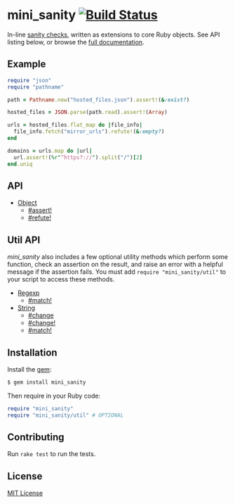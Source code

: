 # mini_sanity [![Build Status](https://travis-ci.org/jonathanhefner/mini_sanity.svg?branch=master)](https://travis-ci.org/jonathanhefner/mini_sanity)

In-line [sanity checks], written as extensions to core Ruby objects.
See API listing below, or browse the [full documentation].

[sanity checks]: https://en.wikipedia.org/wiki/Sanity_check
[full documentation]: https://www.rubydoc.info/gems/mini_sanity/


## Example

```ruby
require "json"
require "pathname"

path = Pathname.new("hosted_files.json").assert!(&:exist?)

hosted_files = JSON.parse(path.read).assert!(Array)

urls = hosted_files.flat_map do |file_info|
  file_info.fetch("mirror_urls").refute!(&:empty?)
end

domains = urls.map do |url|
  url.assert!(%r"^https?://").split("/")[2]
end.uniq
```


## API

- [Object](https://www.rubydoc.info/gems/mini_sanity/Object)
  - [#assert!](https://www.rubydoc.info/gems/mini_sanity/Object:assert%21)
  - [#refute!](https://www.rubydoc.info/gems/mini_sanity/Object:refute%21)


## Util API

*mini_sanity* also includes a few optional utility methods which perform
some function, check an assertion on the result, and raise an error with
a helpful message if the assertion fails.  You must add
`require "mini_sanity/util"` to your script to access these methods.

- [Regexp](https://www.rubydoc.info/gems/mini_sanity/Regexp)
  - [#match!](https://www.rubydoc.info/gems/mini_sanity/Regexp:match%21)
- [String](https://www.rubydoc.info/gems/mini_sanity/String)
  - [#change](https://www.rubydoc.info/gems/mini_sanity/String:change)
  - [#change!](https://www.rubydoc.info/gems/mini_sanity/String:change%21)
  - [#match!](https://www.rubydoc.info/gems/mini_sanity/String:match%21)


## Installation

Install the [gem](https://rubygems.org/gems/mini_sanity):

```bash
$ gem install mini_sanity
```

Then require in your Ruby code:

```ruby
require "mini_sanity"
require "mini_sanity/util" # OPTIONAL
```


## Contributing

Run `rake test` to run the tests.


## License

[MIT License](https://opensource.org/licenses/MIT)
